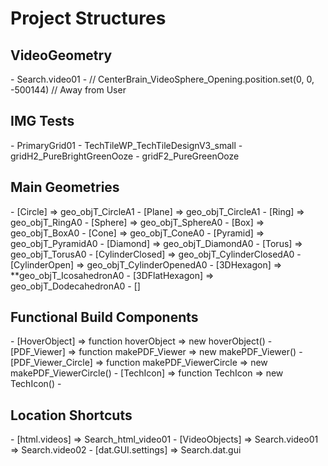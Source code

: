 # Project Structures

## VideoGeometry
\- Search.video01
\- // CenterBrain_VideoSphere_Opening.position.set(0, 0, -500144) // Away from User

## IMG Tests
\- PrimaryGrid01
\- TechTileWP_TechTileDesignV3_small
\- gridH2_PureBrightGreenOoze
\- gridF2_PureGreenOoze

## Main Geometries
\- [Circle] => geo_objT_CircleA1
\- [Plane] => geo_objT_CircleA1
\- [Ring] => geo_objT_RingA0
\- [Sphere] => geo_objT_SphereA0
\- [Box] => geo_objT_BoxA0
\- [Cone] => geo_objT_ConeA0
\- [Pyramid] => geo_objT_PyramidA0
\- [Diamond] => geo_objT_DiamondA0
\- [Torus] => geo_objT_TorusA0
\- [CylinderClosed] => geo_objT_CylinderClosedA0
\- [CylinderOpen] => geo_objT_CylinderOpenedA0
\- [3DHexagon] => **geo_objT_IcosahedronA0
\- [3DFlatHexagon] => geo_objT_DodecahedronA0
\- []



## Functional Build Components
\- [HoverObject] 
    => function hoverObject 
    => new hoverObject()
\- [PDF_Viewer] 
    => function makePDF_Viewer 
    => new makePDF_Viewer()
\- [PDF_Viewer_Circle] 
    => function makePDF_ViewerCircle 
    => new makePDF_ViewerCircle()
\- [TechIcon]
    => function TechIcon
    => new TechIcon()
\-



## Location Shortcuts
\- [html.videos]
    => Search_html_video01
\- [VideoObjects]
    => Search.video01
    => Search.video02
\- [dat.GUI.settings] 
    => Search.dat.gui